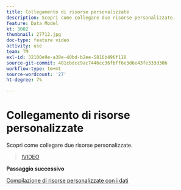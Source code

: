 ```yaml
---
title: Collegamento di risorse personalizzate
description: Scopri come collegare due risorse personalizzate.
feature: Data Model
kt: 3002
thumbnail: 27712.jpg
doc-type: feature video
activity: use
team: TM
exl-id: 32100e9e-a38e-40bd-b2ee-5816b496f118
source-git-commit: 481cbdcc9ac7446cc36fbff6e3d6e43fe333d30b
workflow-type: tm+mt
source-wordcount: '27'
ht-degree: 7%

---
```


# Collegamento di risorse personalizzate

Scopri come collegare due risorse personalizzate.

>[!VIDEO](https://video.tv.adobe.com/v/27712?quality=9)

**Passaggio successivo**

[Compilazione di risorse personalizzate con i dati](./populate-custom-resources-with-data.md)
